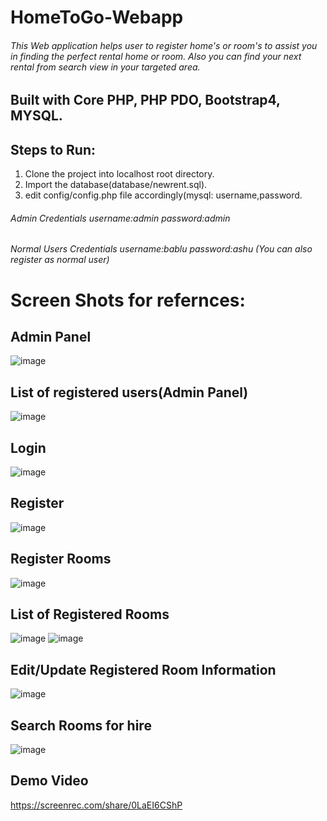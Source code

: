 # HomeToGo-Webapp

###### This Web application helps user to register home's or room's to assist you in finding the perfect rental home or room. Also you can find your next rental from search view in your targeted area.

## Built with Core PHP, PHP PDO, Bootstrap4, MYSQL.

## Steps to Run:

1. Clone the project into localhost root directory.
2. Import the database(database/newrent.sql).
3. edit config/config.php file accordingly(mysql: username,password.

###### Admin Credentials username:admin password:admin

###### Normal Users Credentials username:bablu password:ashu (You can also register as normal user)

# Screen Shots for refernces:
## Admin Panel
![image](https://user-images.githubusercontent.com/98692616/178804843-27ac32ee-a392-4a65-9eee-e59e5fa1579e.png)

## List of registered users(Admin Panel)
![image](https://user-images.githubusercontent.com/98692616/178804978-4606f45c-0399-421f-b09a-74b126cd1a0f.png)

## Login
![image](https://user-images.githubusercontent.com/98692616/178805497-64d0f8b4-a751-4351-9cb7-731f9d4ced8a.png)

## Register
![image](https://user-images.githubusercontent.com/98692616/178805851-0ab19ceb-81f3-4c47-8e60-e9af2fa8739c.png)

## Register Rooms
![image](https://user-images.githubusercontent.com/98692616/178806292-9d22e73d-4c46-4a4c-ad70-0459ae97e519.png)

## List of Registered Rooms
![image](https://user-images.githubusercontent.com/98692616/178806508-864fbe54-e14d-410b-a34f-cbc82cc11daf.png)
![image](https://user-images.githubusercontent.com/98692616/178808280-a7815a6d-2735-4f29-9f7f-324884096c25.png)

## Edit/Update Registered Room Information
![image](https://user-images.githubusercontent.com/98692616/178806909-89b77d45-8452-42ce-adef-0afc0db6a23f.png)

## Search Rooms for hire
![image](https://user-images.githubusercontent.com/98692616/178807625-e6b70716-3e8d-441f-bbeb-5ed9b9c4261a.png)


## Demo Video
https://screenrec.com/share/0LaEI6CShP
